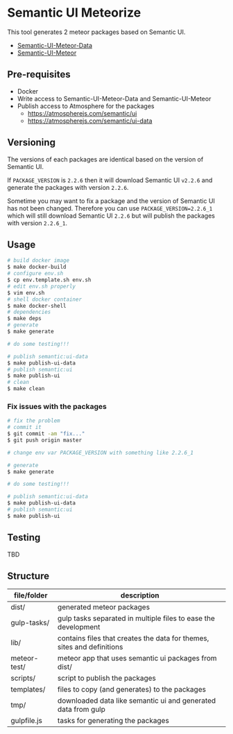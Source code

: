 Semantic UI Meteorize
=====================

This tool generates 2 meteor packages based on Semantic UI.

- [Semantic-UI-Meteor-Data](https://github.com/Semantic-Org/Semantic-UI-Meteor-Data)
- [Semantic-UI-Meteor](https://github.com/Semantic-Org/Semantic-UI-Meteor)

Pre-requisites
---------------

- Docker
- Write access to Semantic-UI-Meteor-Data and Semantic-UI-Meteor
- Publish access to Atmosphere for the packages
  - <https://atmospherejs.com/semantic/ui>
  - <https://atmospherejs.com/semantic/ui-data>

Versioning
----------

The versions of each packages are identical based on the version of Semantic UI.

If `PACKAGE_VERSION` is `2.2.6` then it will download Semantic UI `v2.2.6` and generate the packages with version `2.2.6`.

Sometime you may want to fix a package and the version of Semantic UI has not been changed. Therefore you can use `PACKAGE_VERSION=2.2.6_1` which will still download Semantic UI `2.2.6` but will publish the packages with version `2.2.6_1`.

Usage
------

```bash
# build docker image
$ make docker-build
# configure env.sh
$ cp env.template.sh env.sh
# edit env.sh properly
$ vim env.sh
# shell docker container
$ make docker-shell
# dependencies
$ make deps
# generate
$ make generate

# do some testing!!!

# publish semantic:ui-data
$ make publish-ui-data
# publish semantic:ui
$ make publish-ui
# clean
$ make clean
```

### Fix issues with the packages

```bash
# fix the problem
# commit it
$ git commit -am "fix..."
$ git push origin master

# change env var PACKAGE_VERSION with something like 2.2.6_1

# generate
$ make generate

# do some testing!!!

# publish semantic:ui-data
$ make publish-ui-data
# publish semantic:ui
$ make publish-ui
```

Testing
-------

TBD

Structure
---------

file/folder | description
--- | ---
dist/ | generated meteor packages
gulp-tasks/ | gulp tasks separated in multiple files to ease the development
lib/ | contains files that creates the data for themes, sites and definitions
meteor-test/ | meteor app that uses semantic ui packages from dist/
scripts/ | script to publish the packages
templates/ | files to copy (and generates) to the packages
tmp/ | downloaded data like semantic ui and generated data from gulp
gulpfile.js | tasks for generating the packages
